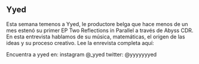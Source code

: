## Yyed

Esta semana temenos a Yyed, le productore belga que hace menos de un mes estenó su primer EP Two Reflections in Parallel a través de Abyss CDR. 
En esta entrevista hablamos de su música, matemáticas, el origen de las ideas y su proceso creativo. 
Lee la enrevista completa aquí:

Encuentra a yyed en:
instagram  @_yyed
twitter:  @yyyyyyyed

